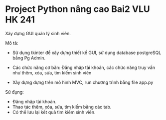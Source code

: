 # Project Python nâng cao Bai2 VLU HK 241
Xây đựng GUI quản lý sinh viên.

Mô tả:

- Sử dụng tkinter để xây dựng thiết kế GUI, sử dụng database postgreSQL bằng Pg Admin.

- Các chức năng cơ băn: Đăng nhập tài khoản, các chức năng truy vấn như thêm, xóa, sửa, tìm kiếm sinh viên

- Xây dựng dựng trên mô hình MVC, run chương trình bằng file app.py

Sử đụng:
- Đăng nhập tài khoản.
- Thao tác thêm, xóa, sửa, tìm kiếm bằng các tab.
- Có thể lưu lại kết quả tìm kiếm sinh viên.
